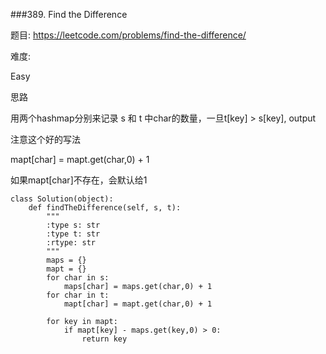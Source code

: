 
###389. Find the Difference


题目:
<https://leetcode.com/problems/find-the-difference/>


难度:

Easy


思路

用两个hashmap分别来记录 s 和 t 中char的数量，一旦t[key] > s[key], output

注意这个好的写法


mapt[char] = mapt.get(char,0) + 1 

如果mapt[char]不存在，会默认给1



```
class Solution(object):
    def findTheDifference(self, s, t):
        """
        :type s: str
        :type t: str
        :rtype: str
        """
        maps = {}
        mapt = {}
        for char in s:
        	maps[char] = maps.get(char,0) + 1
        for char in t:
        	mapt[char] = mapt.get(char,0) + 1

        for key in mapt:
        	if mapt[key] - maps.get(key,0) > 0:
        		return key
```


